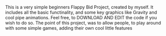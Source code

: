 This is a very simple beginners Flappy Bid Project, created by myself. It 
includes all the basic functinality, and some key graphics like Gravity
and cool pipe animations. Feel free, to DOWNLOAD AND EDIT the code if you 
wish to do so. The point of this project, was to allow people, to play around 
with some simple games, adding their own cool little features
